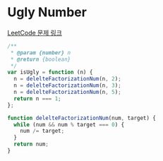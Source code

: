 # Ugly Number

[LeetCode 문제 링크](https://leetcode.com/problems/ugly-number)

```javascript
/**
 * @param {number} n
 * @return {boolean}
 */
var isUgly = function (n) {
  n = delelteFactorizationNum(n, 2);
  n = delelteFactorizationNum(n, 3);
  n = delelteFactorizationNum(n, 5);
  return n === 1;
};

function delelteFactorizationNum(num, target) {
  while (num && num % target === 0) {
    num /= target;
  }
  return num;
}
```
